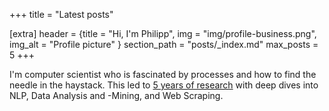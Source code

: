 +++
title = "Latest posts"

[extra]
header = {title = "Hi, I'm Philipp", img = "img/profile-business.png", img_alt = "Profile picture" }
section_path = "posts/_index.md"
max_posts = 5
+++

I'm computer scientist who is fascinated by processes and how to find the needle in the haystack.
This led to [5 years of research](https://orcid.org/0000-0002-1739-876X) with deep dives into NLP, Data Analysis and -Mining, and Web Scraping.
